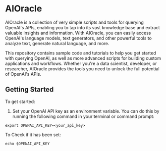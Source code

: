 # AIOracle

AIOracle is a collection of very simple scripts and tools for querying OpenAI's APIs, enabling you to tap into its vast knowledge base and extract valuable insights and information. With AIOracle, you can easily access OpenAI's language models, text generators, and other powerful tools to analyze text, generate natural language, and more.

This repository contains sample code and tutorials to help you get started with querying OpenAI, as well as more advanced scripts for building custom applications and workflows. Whether you're a data scientist, developer, or researcher, AIOracle provides the tools you need to unlock the full potential of OpenAI's APIs.

## Getting Started

To get started:
1) Set your OpenAI API key as an environment variable. You can do this by running the following command in your terminal or command prompt:

`export OPENAI_API_KEY=<your_api_key>`

To Check if it has been set:

`echo $OPENAI_API_KEY`
